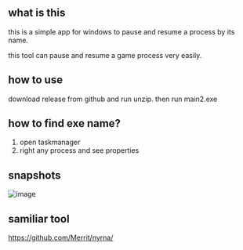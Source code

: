 ## what is this
this is a simple app for windows to pause and resume a process by its name.

this tool can pause and resume a game process very easily.

## how to use
download release from github and run unzip. then run main2.exe

## how to find exe name?

1. open taskmanager
2. right any process and see properties

## snapshots

![image](https://github.com/user-attachments/assets/f7f64024-f576-43ba-89f0-7aef7d5574e7)


## samiliar tool 
https://github.com/Merrit/nyrna/
